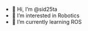 - 👋 Hi, I’m @sid25ta
- 👀 I’m interested in Robotics
- 🌱 I’m currently learning ROS

<!---
sid25ta/sid25ta is a ✨ special ✨ repository because its `README.md` (this file) appears on your GitHub profile.
You can click the Preview link to take a look at your changes.
--->
